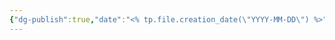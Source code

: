 ```yaml
---
{"dg-publish":true,"date":"<% tp.file.creation_date(\"YYYY-MM-DD\") %>","type":null,"world":"Tor","campaign":null,"description":null,"icon":null,"tags":null,"permalink":"/templates/defualt/","dgPassFrontmatter":true,"created":"2024-08-24T22:34:46.396+09:30"}
---
```


